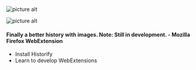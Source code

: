 ![picture alt](http://i.imgur.com/dCcdbnQ.png "Logo")




![picture alt](http://i.imgur.com/KkwRdP3.png "Demo screenshot")



#### Finally a better history with images. Note: Still in development. - Mozilla Firefox WebExtension ####
* Install Historify
* Learn to develop WebExtensions
